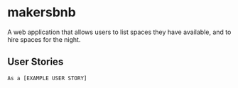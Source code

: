 # makersbnb
A web application that allows users to list spaces they have available, and to hire spaces for the night.

## User Stories

```
As a [EXAMPLE USER STORY]

```
